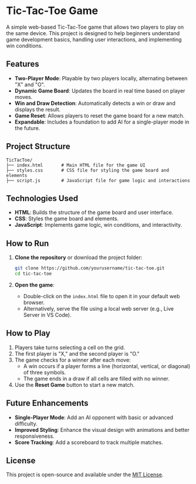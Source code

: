 
# Tic-Tac-Toe Game

A simple web-based Tic-Tac-Toe game that allows two players to play on the same device. This project is designed to help beginners understand game development basics, handling user interactions, and implementing win conditions.

## Features

- **Two-Player Mode**: Playable by two players locally, alternating between "X" and "O".
- **Dynamic Game Board**: Updates the board in real time based on player moves.
- **Win and Draw Detection**: Automatically detects a win or draw and displays the result.
- **Game Reset**: Allows players to reset the game board for a new match.
- **Expandable**: Includes a foundation to add AI for a single-player mode in the future.

## Project Structure

```
TicTacToe/
├── index.html       # Main HTML file for the game UI
├── styles.css       # CSS file for styling the game board and elements
├── script.js        # JavaScript file for game logic and interactions
```

## Technologies Used

- **HTML**: Builds the structure of the game board and user interface.
- **CSS**: Styles the game board and elements.
- **JavaScript**: Implements game logic, win conditions, and interactivity.

## How to Run

1. **Clone the repository** or download the project folder:
   ```bash
   git clone https://github.com/yourusername/tic-tac-toe.git
   cd tic-tac-toe
   ```

2. **Open the game**:
   - Double-click on the `index.html` file to open it in your default web browser.
   - Alternatively, serve the file using a local web server (e.g., Live Server in VS Code).

## How to Play

1. Players take turns selecting a cell on the grid.
2. The first player is "X," and the second player is "O."
3. The game checks for a winner after each move:
   - A win occurs if a player forms a line (horizontal, vertical, or diagonal) of three symbols.
   - The game ends in a draw if all cells are filled with no winner.
4. Use the **Reset Game** button to start a new match.

## Future Enhancements

- **Single-Player Mode**: Add an AI opponent with basic or advanced difficulty.
- **Improved Styling**: Enhance the visual design with animations and better responsiveness.
- **Score Tracking**: Add a scoreboard to track multiple matches.

## License

This project is open-source and available under the [MIT License](LICENSE).
